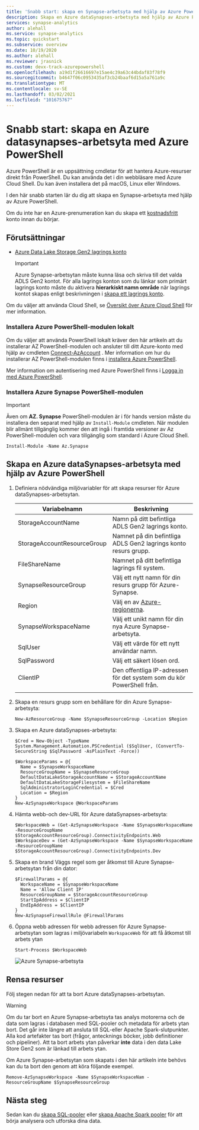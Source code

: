 ```yaml
---
title: 'Snabb start: skapa en Synapse-arbetsyta med hjälp av Azure PowerShell'
description: Skapa en Azure dataSynapses-arbetsyta med hjälp av Azure PowerShell genom att följa stegen i den här hand boken.
services: synapse-analytics
author: alehall
ms.service: synapse-analytics
ms.topic: quickstart
ms.subservice: overview
ms.date: 10/19/2020
ms.author: alehall
ms.reviewer: jrasnick
ms.custom: devx-track-azurepowershell
ms.openlocfilehash: a19d1f26616697e15ae4c39a63c44bdaf83f78f9
ms.sourcegitcommit: b4647f06c0953435af3cb24baaf6d15a5a761a9c
ms.translationtype: MT
ms.contentlocale: sv-SE
ms.lasthandoff: 03/02/2021
ms.locfileid: "101675767"
---
```

# <a name="quickstart-create-an-azure-synapse-workspace-with-azure-powershell"></a>Snabb start: skapa en Azure datasynapses-arbetsyta med Azure PowerShell

Azure PowerShell är en uppsättning cmdletar för att hantera Azure-resurser direkt från PowerShell. Du kan använda det i din webbläsare med Azure Cloud Shell. Du kan även installera det på macOS, Linux eller Windows.

I den här snabb starten lär du dig att skapa en Synapse-arbetsyta med hjälp av Azure PowerShell.

Om du inte har en Azure-prenumeration kan du skapa ett [kostnadsfritt](https://azure.microsoft.com/free/) konto innan du börjar.

## <a name="prerequisites"></a>Förutsättningar

- [Azure Data Lake Storage Gen2 lagrings konto](../storage/common/storage-account-create.md)

    > [!IMPORTANT]
    > Azure Synapse-arbetsytan måste kunna läsa och skriva till det valda ADLS Gen2 kontot. För alla lagrings konton som du länkar som primärt lagrings konto måste du aktivera **hierarkiskt namn område** när lagrings kontot skapas enligt beskrivningen i [skapa ett lagrings konto](../storage/common/storage-account-create.md?tabs=azure-powershell#create-a-storage-account).

Om du väljer att använda Cloud Shell, se [Översikt över Azure Cloud Shell](../cloud-shell/overview.md) för mer information.

### <a name="install-the-azure-powershell-module-locally"></a>Installera Azure PowerShell-modulen lokalt

Om du väljer att använda PowerShell lokalt kräver den här artikeln att du installerar AZ PowerShell-modulen och ansluter till ditt Azure-konto med hjälp av cmdleten [Connect-AzAccount](/powershell/module/az.accounts/connect-azaccount) . Mer information om hur du installerar AZ PowerShell-modulen finns i [installera Azure PowerShell](/powershell/azure/install-az-ps).

Mer information om autentisering med Azure PowerShell finns i [Logga in med Azure PowerShell](/powershell/azure/authenticate-azureps).

### <a name="install-the-azure-synapse-powershell-module"></a>Installera Azure Synapse PowerShell-modulen

> [!IMPORTANT]
> Även om **AZ. Synapse** PowerShell-modulen är i för hands version måste du installera den separat med hjälp av `Install-Module` cmdleten. När modulen blir allmänt tillgänglig kommer den att ingå i framtida versioner av Az PowerShell-modulen och vara tillgänglig som standard i Azure Cloud Shell.

```azurepowershell-interactive
Install-Module -Name Az.Synapse
```

## <a name="create-an-azure-synapse-workspace-using-azure-powershell"></a>Skapa en Azure dataSynapses-arbetsyta med hjälp av Azure PowerShell

1. Definiera nödvändiga miljövariabler för att skapa resurser för Azure dataSynapses-arbetsytan.

   |        Variabelnamn        |                                                 Beskrivning                                                 |
   | --------------------------- | ----------------------------------------------------------------------------------------------------------- |
   | StorageAccountName          | Namn på ditt befintliga ADLS Gen2 lagrings konto.                                                           |
   | StorageAccountResourceGroup | Namnet på din befintliga ADLS Gen2 lagrings konto resurs grupp.                                             |
   | FileShareName               | Namnet på ditt befintliga lagrings fil system.                                                                  |
   | SynapseResourceGroup        | Välj ett nytt namn för din resurs grupp för Azure-Synapse.                                                    |
   | Region                      | Välj en av [Azure-regionerna](https://azure.microsoft.com/global-infrastructure/geographies/#overview). |
   | SynapseWorkspaceName        | Välj ett unikt namn för din nya Azure Synapse-arbetsyta.                                                  |
   | SqlUser                     | Välj ett värde för ett nytt användar namn.                                                                          |
   | SqlPassword                 | Välj ett säkert lösen ord.                                                                                   |
   | ClientIP                    | Den offentliga IP-adressen för det system som du kör PowerShell från.                                             |
   |                             |                                                                                                             |

1. Skapa en resurs grupp som en behållare för din Azure Synapse-arbetsyta:

   ```azurepowershell-interactive
   New-AzResourceGroup -Name $SynapseResourceGroup -Location $Region
   ```

1. Skapa en Azure dataSynapses-arbetsyta:

   ```azurepowershell-interactive
   $Cred = New-Object -TypeName System.Management.Automation.PSCredential ($SqlUser, (ConvertTo-SecureString $SqlPassword -AsPlainText -Force))

   $WorkspaceParams = @{
     Name = $SynapseWorkspaceName
     ResourceGroupName = $SynapseResourceGroup
     DefaultDataLakeStorageAccountName = $StorageAccountName
     DefaultDataLakeStorageFilesystem = $FileShareName
     SqlAdministratorLoginCredential = $Cred
     Location = $Region
   }
   New-AzSynapseWorkspace @WorkspaceParams
   ```

1. Hämta webb-och dev-URL för Azure dataSynapses-arbetsyta:

   ```azurepowershell-interactive
   $WorkspaceWeb = (Get-AzSynapseWorkspace -Name $SynapseWorkspaceName -ResourceGroupName $StorageAccountResourceGroup).ConnectivityEndpoints.Web
   $WorkspaceDev = (Get-AzSynapseWorkspace -Name $SynapseWorkspaceName -ResourceGroupName $StorageAccountResourceGroup).ConnectivityEndpoints.Dev
   ```

1. Skapa en brand Väggs regel som ger åtkomst till Azure Synapse-arbetsytan från din dator:

   ```azurepowershell-interactive
   $FirewallParams = @{
     WorkspaceName = $SynapseWorkspaceName
     Name = 'Allow Client IP'
     ResourceGroupName = $StorageAccountResourceGroup
     StartIpAddress = $ClientIP
     EndIpAddress = $ClientIP
   }
   New-AzSynapseFirewallRule @FirewallParams
   ```

1. Öppna webb adressen för webb adressen för Azure Synapse-arbetsytan som lagras i miljövariabeln `WorkspaceWeb` för att få åtkomst till arbets ytan

   ```azurepowershell-interactive
   Start-Process $WorkspaceWeb
   ```

   ![Azure Synapse-arbetsyta](media/quickstart-create-synapse-workspace-powershell/create-workspace-powershell-1.png)

## <a name="clean-up-resources"></a>Rensa resurser

Följ stegen nedan för att ta bort Azure dataSynapses-arbetsytan.

> [!WARNING]
> Om du tar bort en Azure Synapse-arbetsyta tas analys motorerna och de data som lagras i databasen med SQL-pooler och metadata för arbets ytan bort. Det går inte längre att ansluta till SQL-eller Apache Spark-slutpunkter. Alla kod artefakter tas bort (frågor, antecknings böcker, jobb definitioner och pipeliner). Att ta bort arbets ytan påverkar **inte** data i den data Lake Store Gen2 som är länkad till arbets ytan.

Om Azure Synapse-arbetsytan som skapats i den här artikeln inte behövs kan du ta bort den genom att köra följande exempel.

```azurepowershell-interactive
Remove-AzSynapseWorkspace -Name $SynapseWorkspaceNam -ResourceGroupName $SynapseResourceGroup
```

## <a name="next-steps"></a>Nästa steg

Sedan kan du [skapa SQL-pooler](quickstart-create-sql-pool-studio.md) eller [skapa Apache Spark pooler](quickstart-create-apache-spark-pool-studio.md) för att börja analysera och utforska dina data.